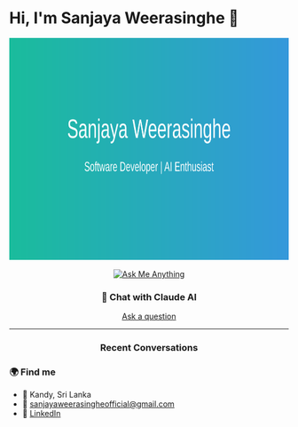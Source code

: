 # Hi, I'm Sanjaya Weerasinghe 👋

<div align="center">
<img src="header.svg" width="800" height="400" alt="header">

[![Ask Me Anything](https://img.shields.io/badge/Ask%20me-anything-1abc9c.svg)](../../issues/new?title=Ask+Claude&body=Type+your+question+here)

### 💬 Chat with Claude AI

[Ask a question](../../issues/new?title=Ask+Claude&body=Type+your+question+here)

---
### Recent Conversations
<!-- CLAUDE-RECENT-QUESTIONS -->
<!-- CLAUDE-RECENT-QUESTIONS-END -->

</div>

### 🌍 Find me
- 📍 Kandy, Sri Lanka
- 📧 sanjayaweerasingheofficial@gmail.com
- 💼 [LinkedIn](https://linkedin.com/in/sanjaya-weerasinghe)
